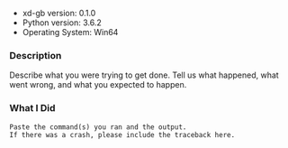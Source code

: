* xd-gb version: 0.1.0
* Python version: 3.6.2
* Operating System: Win64

### Description

Describe what you were trying to get done.
Tell us what happened, what went wrong, and what you expected to happen.

### What I Did

```
Paste the command(s) you ran and the output.
If there was a crash, please include the traceback here.
```
